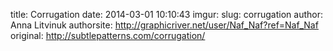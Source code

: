 title: Corrugation
date: 2014-03-01 10:10:43
imgur: 
slug: corrugation
author: Anna Litvinuk
authorsite: http://graphicriver.net/user/Naf_Naf?ref=Naf_Naf
original: http://subtlepatterns.com/corrugation/
